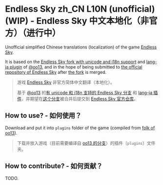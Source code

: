 # Endless Sky zh\_CN L10N (unofficial) (WIP) - Endless Sky 中文本地化（非官方）（进行中）

Unofficial simplified Chinese translations (localization) of the game [Endless Sky](https://github.com/endless-sky/endless-sky).

It is based on the [Endless Sky fork with unicode and i18n support](https://github.com/oo13/endless-sky/tree/build_test_i18n_v3) and [lang-ja plugin](https://github.com/endless-sky/endless-sky/issues/558#issuecomment-582915541) of [@oo13](https://github.com/oo13), and in the hope of being submitted to [the official repository of Endless Sky](https://github.com/endless-sky/endless-sky) after [the fork](https://github.com/oo13/endless-sky/tree/build_test_i18n_v3) is merged.

> 游戏 [Endless Sky](https://github.com/endless-sky/endless-sky) 非官方简体中文翻译（本地化）。
>
> 基于 [@oo13](https://github.com/oo13) 的[有 unicode 和 i18n 支持的 Endless Sky 分支](https://github.com/oo13/endless-sky/tree/build_test_i18n_v3) 和 [lang-ja 插件](https://github.com/endless-sky/endless-sky/issues/558#issuecomment-582915541)，并期望在[这个分支](https://github.com/oo13/endless-sky/tree/build_test_i18n_v3)被合并后提交到 [Endless Sky 官方仓库](https://github.com/endless-sky/endless-sky)。

## How to use? - 如何使用？

Download and put it into `plugins` folder of the game (compiled from [folk of oo13](https://github.com/oo13/endless-sky/tree/build_test_i18n_v3)).

> 下载并放入游戏（目前需要编译自 [oo13 的分支](https://github.com/oo13/endless-sky/tree/build_test_i18n_v3)）的插件（`plugins`）文件夹。

## How to contribute? - 如何贡献？

TODO.

